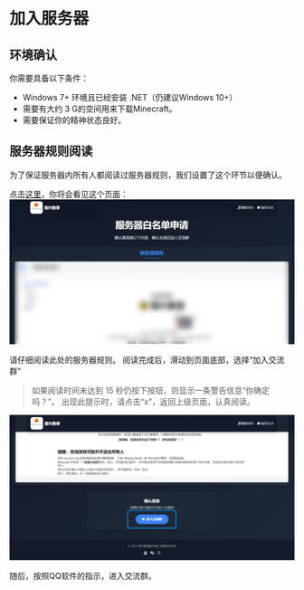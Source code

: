 # 加入服务器
## 环境确认

你需要具备以下条件：
 -  Windows 7+ 环境且已经安装 .NET（仍建议Windows 10+）
 -  需要有大约 3 G的空间用来下载Minecraft。
 -  需要保证你的精神状态良好。

## 服务器规则阅读

为了保证服务器内所有人都阅读过服务器规则，我们设置了这个环节以便确认。

点击[这里](https://lymc.top/whitelist)，你将会看见这个页面：
![服务器规则](image.png)

请仔细阅读此处的服务器规则。
阅读完成后，滑动到页面底部，选择“加入交流群”
> 如果阅读时间未达到 15 秒仍按下按钮，则显示一条警告信息“你确定吗？”。
> 出现此提示时，请点击“x”，返回上级页面，认真阅读。


![按钮指示](image-1.png)

随后，按照QQ软件的指示，进入交流群。